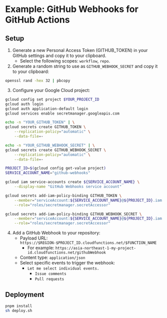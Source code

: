 # Example: GitHub Webhooks for GitHub Actions

## Setup

1. Generate a new Personal Access Token (GITHUB_TOKEN) in your GitHub settings and copy it to your clipboard.
   - Select the following scopes: `workflow`, `repo`.
2. Generate a random string to use as `GITHUB_WEBHOOK_SECRET` and copy it to your clipboard:

```sh
openssl rand -hex 32 | pbcopy
```

3. Configure your Google Cloud project:
```sh
gcloud config set project $YOUR_PROJECT_ID
gcloud auth login
gcloud auth application-default login
gcloud services enable secretmanager.googleapis.com

echo -n "YOUR_GITHUB_TOKEN" | \
gcloud secrets create GITHUB_TOKEN \
    --replication-policy="automatic" \
    --data-file=-

echo -n "YOUR_GITHUB_WEBHOOK_SECRET" | \
gcloud secrets create GITHUB_WEBHOOK_SECRET \
    --replication-policy="automatic" \
    --data-file=-

PROJECT_ID=$(gcloud config get-value project)
SERVICE_ACCOUNT_NAME="github-webhooks"

gcloud iam service-accounts create ${SERVICE_ACCOUNT_NAME} \
    --display-name "GitHub Webhooks service account"

gcloud secrets add-iam-policy-binding GITHUB_TOKEN \
    --member="serviceAccount:${SERVICE_ACCOUNT_NAME}@${PROJECT_ID}.iam.gserviceaccount.com" \
    --role="roles/secretmanager.secretAccessor"

gcloud secrets add-iam-policy-binding GITHUB_WEBHOOK_SECRET \
    --member="serviceAccount:${SERVICE_ACCOUNT_NAME}@${PROJECT_ID}.iam.gserviceaccount.com" \
    --role="roles/secretmanager.secretAccessor"
```

4. Add a GitHub Webhook to your repository:
   - Payload URL: `https://$REGION-$PROJECT_ID.cloudfunctions.net/$FUNCTION_NAME`
     - For example: `https://asia-northeast-1-my-project-id.cloudfunctions.net/githubWebhook`
   - Content type: `application/json`
   - Select specific events to trigger the webhook:
     - `Let me select individual events.`
       - `Issue comments`
       - `Pull requests`

## Deployment

```sh
pnpm install
sh deploy.sh
```
